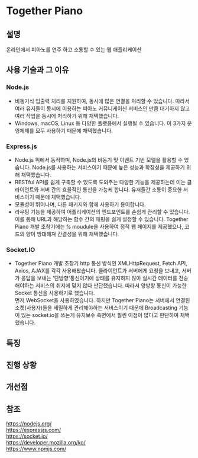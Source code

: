 # Together Piano
## 설명
온라인에서 피아노를 연주 하고 소통할 수 있는 웹 애플리케이션

## 사용 기술과 그 이유
### Node.js
- 비동기식 입출력 처리를 지원하여, 동시에 많은 연결을 처리할 수 있습니다. 따라서 여러 유저들이 동시에 이용하는 피아노 커뮤니케이션 서비스인 만큼 대기하지 않고 여러 작업을 동시에 처리하기 위해 채택했습니다.
- Windows, macOS, Linux 등 다양한 플랫폼에서 실행될 수 있습니다. 이 3가지 운영체제를 모두 사용하기 때문에 채택했습니다.
### Express.js
- Node.js 위에서 동작하며, Node.js의 비동기 및 이벤트 기반 모델을 활용할 수 있습니다. Node.js를 사용하는 서비스이기 때문에 높은 성능과 확장성을 제공하기 위해 채택했습니다.
- RESTful API를 쉽게 구축할 수 있도록 도와주는 다양한 기능을 제공하는데 이는 클라이언트와 서버 간의 효율적인 통신을 가능케 합니다. 유저들간 소통이 중요한 서비스이기 때문에 채택했습니다.
- 모듈성이 뛰어나며, 다른 패키지와 함께 사용하기 용이합니다. 
- 라우팅 기능을 제공하여 어플리케이션의 엔드포인트를 손쉽게 관리할 수 있습니다. 이를 통해 URL과 해당하는 함수 간의 매핑을 쉽게 설정할 수 있습니다. Together Piano 개발 초창기에는 fs moudule을 사용하여 정적 웹 페이지를 제공했으나, 코드의 양이 방대해져 간결성을 위해 채택했습니다.
### Socket.IO
- Together Piano 개발 초창기 http 통신 방식인 XMLHttpRequest, Fetch API, Axios, AJAX를 각각 사용해봤습니다. 클라이언트가 서버에게 요청을 보내고, 서버가 응답을 보내는 '단방향'통신이기에 상태를 유지하지 않아 실시간 데이터를 전송해야하는 서비스의 취지에 맞지 않다 판단했습니다. 따라서 양방향 통신이 가능한 Socket 통신을 사용하기로 했습니다.  
먼저 WebSocket을 사용하였습니다. 하지만 Together Piano는 서버에서 연결된 소켓(사용자)들을 세밀하게 관리해야하는 서비스이기 때문에 Broadcasting 기능이 있는 socket.io을 쓰는게 유지보수 측면에서 훨씬 이점이 많다고 판단하여 채택했습니다.
## 특징
## 진행 상황
## 개선점
## 참조
https://nodejs.org/  
https://expressjs.com/  
https://socket.io/  
https://developer.mozilla.org/ko/  
https://www.npmjs.com/  
